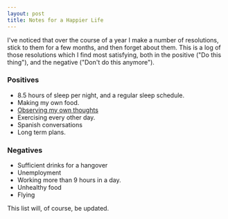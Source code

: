 ```yaml
---
layout: post
title: Notes for a Happier Life
---
```


I've noticed that over the course of a year I make a number of resolutions,
stick to them for a few months, and then forget about them. This is a log of
those resolutions which I find most satisfying, both in the positive ("Do this
thing"), and the negative ("Don't do this anymore").

### Positives  ###

- 8.5 hours of sleep per night, and a regular sleep schedule.
- Making my own food.
- [Observing my own thoughts](http://zenhabits.net/fundameditate/)
- Exercising every other day.
- Spanish conversations 
- Long term plans.

### Negatives ###

- Sufficient drinks for a hangover
- Unemployment
- Working more than 9 hours in a day.
- Unhealthy food
- Flying

This list will, of course, be updated.
